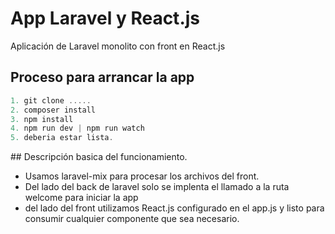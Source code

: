 # App Laravel y React.js

Aplicación de Laravel monolito con front en React.js

## Proceso para arrancar la app

```js
1. git clone .....
2. composer install
3. npm install
4. npm run dev | npm run watch 
5. deberia estar lista.
```

## Descripción basica del funcionamiento.

- Usamos laravel-mix para procesar los archivos del front.
- Del lado del back de laravel solo se implenta el llamado a la 
ruta welcome para iniciar la app
- del lado del front utilizamos React.js configurado en el app.js
y listo para consumir cualquier componente que sea necesario.
